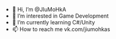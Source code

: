 - 👋 Hi, I’m @JIuMoHkA
- 👀 I’m interested in Game Development
- 🌱 I’m currently learning C#/Unity
- 📫 How to reach me vk.com/jiumohkas

<!---
JIuMoHkAx/JIuMoHkAx is a ✨ special ✨ repository because its `README.md` (this file) appears on your GitHub profile.
You can click the Preview link to take a look at your changes.
--->
